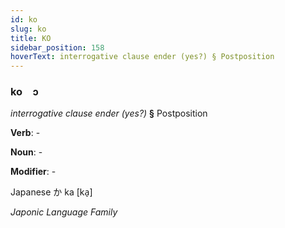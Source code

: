 ```yaml
---
id: ko
slug: ko
title: KO
sidebar_position: 158
hoverText: interrogative clause ender (yes?) § Postposition
---
```


### ko&emsp;<span kind="abugida">ɔ</span>

*interrogative clause ender (yes?)* **§** Postposition

**Verb**: -

**Noun**: -

**Modifier**: -

Japanese か ka [ka̠]

*Japonic Language Family*